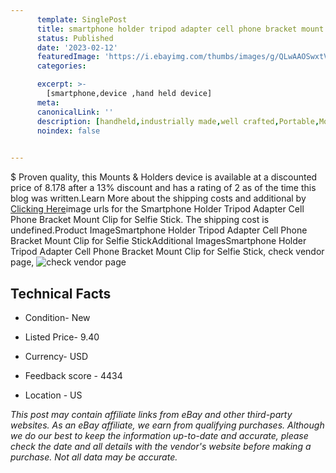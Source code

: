 ```yaml
---
      template: SinglePost
      title: smartphone holder tripod adapter cell phone bracket mount clip for selfie stick
      status: Published
      date: '2023-02-12'
      featuredImage: 'https://i.ebayimg.com/thumbs/images/g/QLwAAOSwxtVb9EcU/s-l225.jpg'
      categories: 

      excerpt: >-
        [smartphone,device ,hand held device]
      meta:
      canonicalLink: ''
      description: [handheld,industrially made,well crafted,Portable,Mobile,Compact,Convenient,Lightweight,Maneuverable,Man-portable,Miniature,Carriable,Hand-held,Light,Holdable,Transportable,Mobile device,Pocket-sized,On-the-go,Wireless,Cordless,Compact size,Convenient size, smartphone,device ,hand held device]
      noindex: false

        
---
```

$
    Proven quality, this Mounts & Holders device is available at a discounted price of 8.178 after a 13% discount and has a rating of 2 as of the time this blog was written.Learn More about the shipping costs and additional by [Clicking Here](https://www.ebay.com/itm/303774972416?hash=item46ba663a00%3Ag%3AQLwAAOSwxtVb9EcU&mkevt=1&mkcid=1&mkrid=711-53200-19255-0&campid=%253CePNCampaignId%253E&customid=%253CreferenceId%253E&toolid=10049)image urls for the Smartphone Holder Tripod Adapter Cell Phone Bracket Mount Clip for Selfie Stick. The shipping cost is undefined.Product ImageSmartphone Holder Tripod Adapter Cell Phone Bracket Mount Clip for Selfie StickAdditional ImagesSmartphone Holder Tripod Adapter Cell Phone Bracket Mount Clip for Selfie Stick, check vendor page, ![check vendor page](https://origin-galleryplus.ebayimg.com/ws/web/303774972416_2_0_1/225x225.jpg,https://origin-galleryplus.ebayimg.com/ws/web/303774972416_3_0_1/225x225.jpg,https://origin-galleryplus.ebayimg.com/ws/web/303774972416_4_0_1/225x225.jpg,https://origin-galleryplus.ebayimg.com/ws/web/303774972416_5_0_1/225x225.jpg,https://origin-galleryplus.ebayimg.com/ws/web/303774972416_6_0_1/225x225.jpg,https://origin-galleryplus.ebayimg.com/ws/web/303774972416_7_0_1/225x225.jpg,https://origin-galleryplus.ebayimg.com/ws/web/303774972416_8_0_1/225x225.jpg,https://origin-galleryplus.ebayimg.com/ws/web/303774972416_9_0_1/225x225.jpg)
    
    

 ## Technical Facts 



     
      

 - Condition- New 


      

 - Listed Price- 9.40 


      

 - Currency- USD 


      

 - Feedback score - 4434 


      

 - Location - US 


      
      

 *_This post may contain affiliate links from eBay and other third-party websites. As an eBay affiliate, we earn from qualifying purchases. Although we do our best to keep the information up-to-date and accurate, please check the date and all details with the vendor's website before making a purchase. Not all data may be accurate._*



    
    
    
    
    